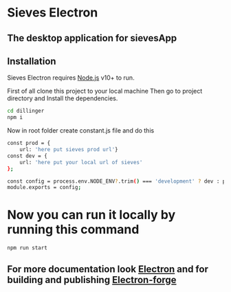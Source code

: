 # Sieves Electron
## The desktop application for sievesApp

## Installation

Sieves Electron requires [Node.js](https://nodejs.org/) v10+ to run.

First of all clone this project to your local machine
Then go to project directory and Install the dependencies.

```sh
cd dillinger
npm i
```

Now in root folder create constant.js file and do this

```sh
const prod = {
    url: 'here put sieves prod url'}
const dev = {
    url: 'here put your local url of sieves'
};

const config = process.env.NODE_ENV?.trim() === 'development' ? dev : prod;
module.exports = config;
```
# Now you can run it locally by running this command
```sh
npm run start
```

## For more documentation look [Electron](https://electronjs.org) and for building and publishing [Electron-forge](https://www.electronforge.io/)